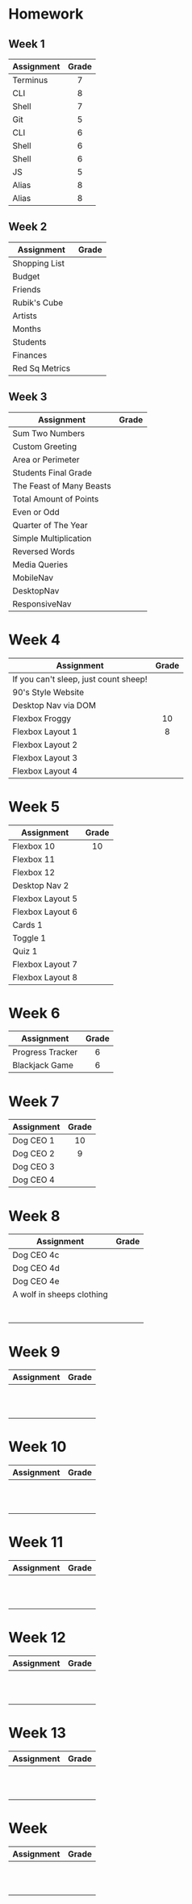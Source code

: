 # Homework

## Week 1

| Assignment | Grade |
| ---------- | :---: |
| Terminus   |   7   |
| CLI        |   8   |
| Shell      |   7   |
| Git        |   5   |
| CLI        |   6   |
| Shell      |   6   |
| Shell      |   6   |
| JS         |   5   |
| Alias      |   8   |
| Alias      |   8   |

## Week 2

| Assignment     | Grade |
| -------------- | :---: |
| Shopping List  |       |
| Budget         |       |
| Friends        |       |
| Rubik's Cube   |       |
| Artists        |       |
| Months         |       |
| Students       |       |
| Finances       |       |
| Red Sq Metrics |       |

## Week 3

| Assignment               | Grade |
| ------------------------ | :---: |
| Sum Two Numbers          |       |
| Custom Greeting          |       |
| Area or Perimeter        |       |
| Students Final Grade     |       |
| The Feast of Many Beasts |       |
| Total Amount of Points   |       |
| Even or Odd              |       |
| Quarter of The Year      |       |
| Simple Multiplication    |       |
| Reversed Words           |       |
| Media Queries            |       |
| MobileNav                |       |
| DesktopNav               |       |
| ResponsiveNav            |       |

# Week 4

| Assignment                            | Grade |
| ------------------------------------- | :---: |
| If you can't sleep, just count sheep! |       |
| 90's Style Website                    |       |
| Desktop Nav via DOM                   |       |
| Flexbox Froggy                        |  10   |
| Flexbox Layout 1                      |   8   |
| Flexbox Layout 2                      |       |
| Flexbox Layout 3                      |       |
| Flexbox Layout 4                      |       |

# Week 5

| Assignment       | Grade |
| ---------------- | :---: |
| Flexbox 10       |  10   |
| Flexbox 11       |       |
| Flexbox 12       |       |
| Desktop Nav 2    |       |
| Flexbox Layout 5 |       |
| Flexbox Layout 6 |       |
| Cards 1          |       |
| Toggle 1         |       |
| Quiz 1           |       |
| Flexbox Layout 7 |       |
| Flexbox Layout 8 |       |

# Week 6

| Assignment       | Grade |
| ---------------- | :---: |
| Progress Tracker |   6   |
| Blackjack Game   |   6   |

# Week 7

| Assignment | Grade |
| ---------- | :---: |
| Dog CEO 1  |  10   |
| Dog CEO 2  |   9   |
| Dog CEO 3  |       |
| Dog CEO 4  |       |

# Week 8

| Assignment                | Grade |
| ------------------------- | :---: |
| Dog CEO 4c                |       |
| Dog CEO 4d                |       |
| Dog CEO 4e                |       |
| A wolf in sheeps clothing |       |
|                           |       |
|                           |       |
|                           |       |
|                           |       |
|                           |       |
|                           |       |
|                           |       |

# Week 9

| Assignment | Grade |
| ---------- | :---: |
|            |       |
|            |       |
|            |       |
|            |       |
|            |       |
|            |       |
|            |       |
|            |       |
|            |       |
|            |       |
|            |       |

# Week 10

| Assignment | Grade |
| ---------- | :---: |
|            |       |
|            |       |
|            |       |
|            |       |
|            |       |
|            |       |
|            |       |
|            |       |
|            |       |
|            |       |
|            |       |

# Week 11

| Assignment | Grade |
| ---------- | :---: |
|            |       |
|            |       |
|            |       |
|            |       |
|            |       |
|            |       |
|            |       |
|            |       |
|            |       |
|            |       |
|            |       |

# Week 12

| Assignment | Grade |
| ---------- | :---: |
|            |       |
|            |       |
|            |       |
|            |       |
|            |       |
|            |       |
|            |       |
|            |       |
|            |       |
|            |       |
|            |       |

# Week 13

| Assignment | Grade |
| ---------- | :---: |
|            |       |
|            |       |
|            |       |
|            |       |
|            |       |
|            |       |
|            |       |
|            |       |
|            |       |
|            |       |
|            |       |

# Week

| Assignment | Grade |
| ---------- | :---: |
|            |       |
|            |       |
|            |       |
|            |       |
|            |       |
|            |       |
|            |       |
|            |       |
|            |       |
|            |       |
|            |       |
